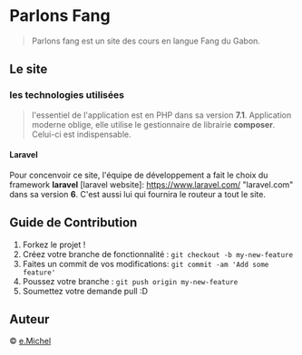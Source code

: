 # Parlons Fang

> Parlons fang est un site des cours en langue Fang du Gabon.

## Le site

### les technologies utilisées

> l'essentiel de l'application est en PHP dans sa version **7.1**. Application moderne oblige, elle utilise le gestionnaire de librairie **composer**. Celui-ci est indispensable.

#### Laravel
Pour concenvoir ce site, l'équipe de développement a fait le choix du framework **laravel** [laravel website]: https://www.laravel.com/ "laravel.com"  dans sa version **6**. C'est aussi lui qui fournira le routeur a tout le site.


## Guide de Contribution

1.  Forkez le projet !
2.  Créez votre branche de fonctionnalité :  `git checkout -b my-new-feature`
3. Faites un commit de vos modifications:  `git commit -am 'Add some feature'`
4.  Poussez votre branche :  `git push origin my-new-feature`
5.  Soumettez votre demande pull :D

## [](https://github.com/emicheldev) Auteur

©  [e.Michel](https://emichel.dev/)


<!--stackedit_data:
eyJoaXN0b3J5IjpbNzMzNzA1ODQzLC0xMTQ4NjQyMjI5LDUyOD
A3NDg4OSwtMTg3NzIyMDAxOSw1MTY1OTczNTEsODA3MzU5MDk3
XX0=
-->